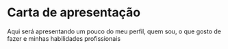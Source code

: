 # Carta de apresentação
Aqui será apresentando um pouco do meu perfil, quem sou, o que gosto de fazer e minhas habilidades profissionais
##

